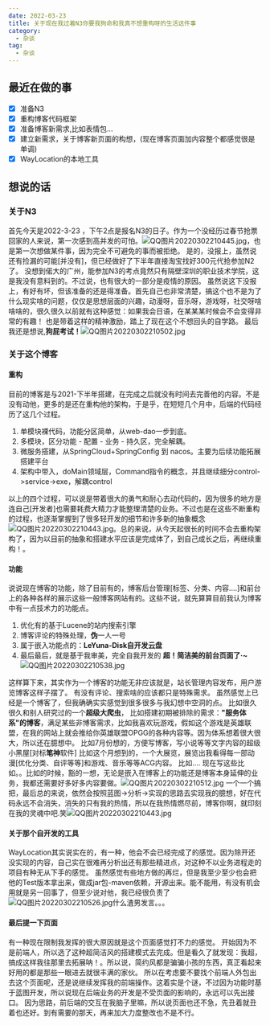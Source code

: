 ```yaml
---
date: 2022-03-23
title: 关于现在我过着N3你要我狗命和我真不想重构呀的生活这件事
category:
  - 杂谈
tag:
  - 杂谈
---
```

## 最近在做的事
- [x] 准备N3
- [x] 重构博客代码框架
- [x] 准备博客新需求,比如表情包...
- [x] 建立新需求，关于博客新页面的构想，(现在博客页面加内容整个都感觉很是单调)
- [x] WayLocation的本地工具

## 想说的话
### 关于N3
首先今天是2022-3-23 ，下午2点是报名N3的日子。作为一个没经历过春节抢票回家的人来说，第一次感到高并发的可怕。![QQ图片20220302210445.jpg](https://leyuna-blog-img.oss-cn-hangzhou.aliyuncs.com/image/2022-03-23/QQ图片20220302210445.jpg)，也是第一次想做某件事，因为完全不可避免的事而被拒绝。
是的，没报上，虽然说还有捡漏的可能[并没有]，但已经做好了下半年直接淘宝找好300元代抢参加N2了。
没想到偌大的广州，能参加N3的考点竟然只有隔壁深圳的职业技术学院，这是我没有意料到的。不过说，也有很大的一部分是疫情的原因。
虽然说这下没报上，有好有坏，但该准备的还是得准备。首先自己也非常清楚，搞这个也不是为了什么现实啥的问题，仅仅是思想层面的兴趣，动漫呀，音乐呀，游戏呀，社交呀啥啥啥的，很久很久以前就有这种感觉：如果我会日语，在某某某时候会不会变得非常的有趣！
也是带着这样的精神激励，踏上了现在这个不想回头的自学路。
最后我还是想说,**狗屁考试！**![QQ图片20220302210502.jpg](https://leyuna-blog-img.oss-cn-hangzhou.aliyuncs.com/image/2022-03-23/QQ图片20220302210502.jpg)

### 关于这个博客
#### 重构
目前的博客是与2021-下半年搭建，在完成之后就没有时间去完善他的内容。不是没有动他，更多的是还在重构他的架构，于是乎，在短短几个月中，后端的代码经历了这几个过程。
1. 单模块裸代码，功能分区简单，从web-dao一步到底。
2. 多模块，区分功能 - 配置 - 业务 - 持久区，完全解耦。
3. 微服务搭建，从SpringCloud+SpringConfig  到 nacos。主要为后续功能拓展搭建平台
4. 架构中带入，doMain领域层，Command指令的概念，并且继续细分control->service->exe，解耦control

以上的四个过程，可以说是带着很大的勇气和耐心去动代码的，因为很多的地方是连自己[开发者]也需要耗费大精力才能整理清楚的业务。不过也是在这些不断重构的过程，也逐渐掌握到了很多轻开发的细节和许多新的抽象概念![QQ图片20220302210443.jpg](https://leyuna-blog-img.oss-cn-hangzhou.aliyuncs.com/image/2022-03-23/QQ图片20220302210443.jpg)。总的来说，从今天起很长的时间不会去重构架构了，因为以目前的抽象和搭建水平应该是完成体了，到自己成长之后，再继续重构！。

#### 功能
说说现在博客的功能，除了目前有的，博客后台管理[标签、分类、内容....]和前台上的各种各样的展示这些一般博客网站有的。这些不说，就先算算目前我认为博客中有一点技术力的功能点。
1. 优化有的基于Lucene的站内搜索引擎
2. 博客评论的特殊处理，**伪**一人一号
3. 属于嵌入功能点的：**LeYuna-Disk自开发云盘**
4. 最后最后，就是基于我审美，完全自我开发的 **超！简洁美的前台页面了·~**![QQ图片20220302210538.jpg](https://leyuna-blog-img.oss-cn-hangzhou.aliyuncs.com/image/2022-03-23/QQ图片20220302210538.jpg)

这样算下来，其实作为一个博客的功能无非应该就是，站长管理内容发布，用户游览博客这样子摆了。
有没有评论、搜索啥的应该都只是特殊需求。
虽然感觉上已经是一个博客了，但我确确实实感觉到很多很多与我幻想中空洞的点。
比如很久很久和别人研究过的一个**超级大爬虫**，
比如搭建初期被排除的需求：**"服务体系"的博客**，满足某些非博客需求，比如我喜欢玩游戏，假如这个游戏是英雄联盟，在我的网站上就会推给你英雄联盟OPGG的各种内容等。因为体系想着很大很大，所以还在臆想中。
比如7月份想的，方便写博客，写小说等等文字内容的超级小黑屋[对标**笔神**软件]
比如这个月想到的，一个大展览，展览出我看得每一部动漫[优化分类、自评等等]和游戏、音乐等等ACG内容。
比如....
现在写这些比如。。比如的时候，豁的一想，无论是嵌入在博客上的功能还是博客本身延伸的业务，我都还需要好多好多内容要做。![QQ图片20220302210512.jpg](https://leyuna-blog-img.oss-cn-hangzhou.aliyuncs.com/image/2022-03-23/QQ图片20220302210512.jpg)
一个一个搞把，最后总的来说，依然会按照蓝图->分析->实现的思路去实现我的臆想，好在代码永远不会消失，消失的只有我的热情，所以在我热情燃尽前，博客你啊，就印刻在我的灵魂中吧.笑![QQ图片20220302210443.jpg](https://leyuna-blog-img.oss-cn-hangzhou.aliyuncs.com/image/2022-03-23/QQ图片20220302210443.jpg)

#### 关于那个自开发的工具
WayLocation其实说实在的，有一种，他会不会已经完成了的感觉。因为除开还没实现的内容，自己实在很难再分析出还有那些精进点，对这种不以业务进程走的项目有种无从下手的感觉。
虽然感觉有些地方做的再烂，但是我至少至少也会把他的Test版本拿出来，做成jar包-maven依赖，开源出来。能不能用，有没有机会用就是另一回事了，但至少说对他，我已经很负责了![QQ图片20220302210526.jpg](https://leyuna-blog-img.oss-cn-hangzhou.aliyuncs.com/image/2022-03-23/QQ图片20220302210526.jpg)什么渣男发言。。。

#### 最后提一下页面
有一种现在限制我发挥的很大原因就是这个页面感觉打不力的感觉。
开始因为不是前端人，所以选了这种超简洁风的搭建模式去完成。但是看久了就发现：我超，搞成这样我往那里去拓展呐！。所以说，简约风都是骗骗小孩的东西，真正看起来好用的都是那些一眼进去就很丰满的家伙。
所以在考虑要不要找个前端人外包出去这个页面呢，还是说继续发挥我的前端操作。这着实是个谜，不过因为功能时基于蓝图开发，所以说现在后端业务的开发是不受页面的影响的，永远可以先出接口。
因为思路，前后端的交互在我脑子里嘛，所以说页面也还不急，先丑着就丑着也还好。到有需要的那天，再来加大力度整改也不是不行。
